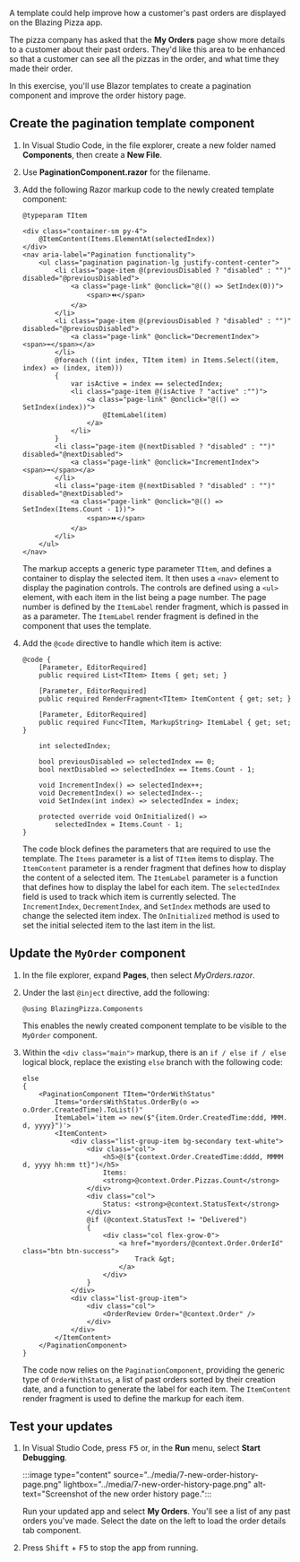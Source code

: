 A template could help improve how a customer's past orders are displayed on the Blazing Pizza app.

The pizza company has asked that the **My Orders** page show more details to a customer about their past orders. They'd like this area to be enhanced so that a customer can see all the pizzas in the order, and what time they made their order.

In this exercise, you'll use Blazor templates to create a pagination component and improve the order history page.

## Create the pagination template component

1. In Visual Studio Code, in the file explorer, create a new folder named **Components**, then create a **New File**.
1. Use **PaginationComponent.razor** for the filename.
1. Add the following Razor markup code to the newly created template component:

    ```razor
    @typeparam TItem
    
    <div class="container-sm py-4">
        @ItemContent(Items.ElementAt(selectedIndex))
    </div>
    <nav aria-label="Pagination functionality">
        <ul class="pagination pagination-lg justify-content-center">
            <li class="page-item @(previousDisabled ? "disabled" : "")" disabled="@previousDisabled">
                <a class="page-link" @onclick="@(() => SetIndex(0))">
                    <span>⏪</span>
                </a>
            </li>
            <li class="page-item @(previousDisabled ? "disabled" : "")" disabled="@previousDisabled">
                <a class="page-link" @onclick="DecrementIndex"><span>⬅️</span></a>
            </li>
            @foreach ((int index, TItem item) in Items.Select((item, index) => (index, item)))
            {
                var isActive = index == selectedIndex;
                <li class="page-item @(isActive ? "active" :"")">
                    <a class="page-link" @onclick="@(() => SetIndex(index))">
                        @ItemLabel(item)
                    </a>
                </li>
            }
            <li class="page-item @(nextDisabled ? "disabled" : "")" disabled="@nextDisabled">
                <a class="page-link" @onclick="IncrementIndex"><span>➡️</span></a>
            </li>
            <li class="page-item @(nextDisabled ? "disabled" : "")" disabled="@nextDisabled">
                <a class="page-link" @onclick="@(() => SetIndex(Items.Count - 1))">
                    <span>⏩</span>
                </a>
            </li>
        </ul>
    </nav>
    ```

    The markup accepts a generic type parameter `TItem`, and defines a container to display the selected item. It then uses a `<nav>` element to display the pagination controls. The controls are defined using a `<ul>` element, with each item in the list being a page number. The page number is defined by the `ItemLabel` render fragment, which is passed in as a parameter. The `ItemLabel` render fragment is defined in the component that uses the template.

1. Add the `@code` directive to handle which item is active:

    ```razor
    @code {
        [Parameter, EditorRequired]
        public required List<TItem> Items { get; set; }
    
        [Parameter, EditorRequired]
        public required RenderFragment<TItem> ItemContent { get; set; }
    
        [Parameter, EditorRequired]
        public required Func<TItem, MarkupString> ItemLabel { get; set; }
    
        int selectedIndex;
    
        bool previousDisabled => selectedIndex == 0;
        bool nextDisabled => selectedIndex == Items.Count - 1;
    
        void IncrementIndex() => selectedIndex++;
        void DecrementIndex() => selectedIndex--;
        void SetIndex(int index) => selectedIndex = index;
    
        protected override void OnInitialized() =>
            selectedIndex = Items.Count - 1;
    }
    ```

    The code block defines the parameters that are required to use the template. The `Items` parameter is a list of `TItem` items to display. The `ItemContent` parameter is a render fragment that defines how to display the content of a selected item. The `ItemLabel` parameter is a function that defines how to display the label for each item. The `selectedIndex` field is used to track which item is currently selected. The `IncrementIndex`, `DecrementIndex`, and `SetIndex` methods are used to change the selected item index. The `OnInitialized` method is used to set the initial selected item to the last item in the list.

## Update the `MyOrder` component

1. In the file explorer, expand **Pages**, then select *MyOrders.razor*.
1. Under the last `@inject` directive, add the following:

    ```razor
    @using BlazingPizza.Components
    ```

    This enables the newly created component template to be visible to the `MyOrder` component.

1. Within the `<div class="main">` markup, there is an `if / else if / else` logical block, replace the existing `else` branch with the following code:

    ```razor
    else
    {
        <PaginationComponent TItem="OrderWithStatus"
            Items="ordersWithStatus.OrderBy(o => o.Order.CreatedTime).ToList()"
            ItemLabel='item => new($"{item.Order.CreatedTime:ddd, MMM. d, yyyy}")'>
            <ItemContent>
                <div class="list-group-item bg-secondary text-white">
                    <div class="col">
                        <h5>@($"{context.Order.CreatedTime:dddd, MMMM d, yyyy hh:mm tt}")</h5>
                        Items:
                        <strong>@context.Order.Pizzas.Count</strong>
                    </div>
                    <div class="col">
                        Status: <strong>@context.StatusText</strong>
                    </div>
                    @if (@context.StatusText != "Delivered")
                    {
                        <div class="col flex-grow-0">
                            <a href="myorders/@context.Order.OrderId" class="btn btn-success">
                                Track &gt;
                            </a>
                        </div>
                    }
                </div>
                <div class="list-group-item">
                    <div class="col">
                        <OrderReview Order="@context.Order" />
                    </div>
                </div>
            </ItemContent>
        </PaginationComponent>
    }
    ```

    The code now relies on the `PaginationComponent`, providing the generic type of `OrderWithStatus`, a list of past orders sorted by their creation date, and a function to generate the label for each item. The `ItemContent` render fragment is used to define the markup for each item.

## Test your updates

1. In Visual Studio Code, press <kbd>F5</kbd> or, in the **Run** menu, select **Start Debugging**.

    :::image type="content" source="../media/7-new-order-history-page.png" lightbox="../media/7-new-order-history-page.png" alt-text="Screenshot of the new order history page.":::

    Run your updated app and select **My Orders**. You'll see a list of any past orders you've made. Select the date on the left to load the order details tab component.

1. Press <kbd>Shift</kbd> + <kbd>F5</kbd> to stop the app from running.
